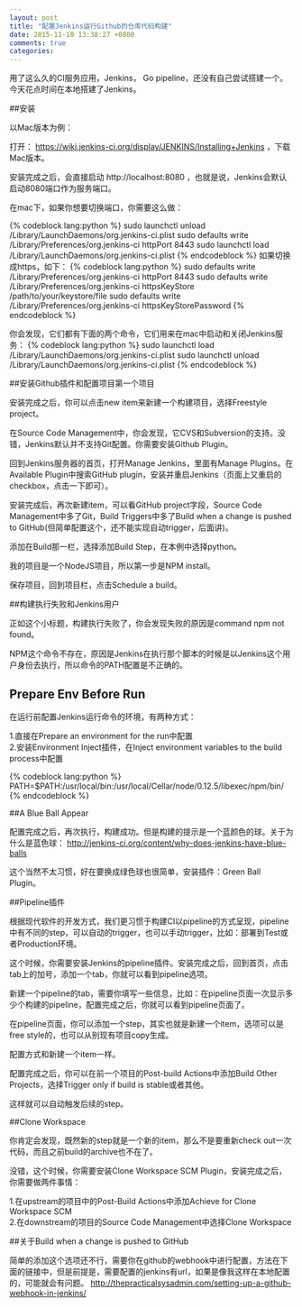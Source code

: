 ```yaml
---
layout: post
title: "配置Jenkins运行Github的仓库代码构建"
date: 2015-11-10 13:38:27 +0800
comments: true
categories: 
---
```


用了这么久的CI服务应用，Jenkins， Go pipeline，还没有自己尝试搭建一个。今天花点时间在本地搭建了Jenkins。

##安装

以Mac版本为例：

打开： https://wiki.jenkins-ci.org/display/JENKINS/Installing+Jenkins ，下载Mac版本。

安装完成之后，会直接启动 http://localhost:8080 ，也就是说，Jenkins会默认启动8080端口作为服务端口。

在mac下，如果你想要切换端口，你需要这么做：

{% codeblock lang:python %}
sudo launchctl unload /Library/LaunchDaemons/org.jenkins-ci.plist
sudo defaults write /Library/Preferences/org.jenkins-ci httpPort 8443
sudo launchctl load /Library/LaunchDaemons/org.jenkins-ci.plist
{% endcodeblock %}
如果切换成https，如下：
{% codeblock lang:python %}
sudo defaults write /Library/Preferences/org.jenkins-ci httpPort 8443
sudo defaults write /Library/Preferences/org.jenkins-ci httpsKeyStore /path/to/your/keystore/file
sudo defaults write /Library/Preferences/org.jenkins-ci httpsKeyStorePassword <keystore password>
{% endcodeblock %}

你会发现，它们都有下面的两个命令，它们用来在mac中启动和关闭Jenkins服务：
{% codeblock lang:python %}
sudo launchctl load /Library/LaunchDaemons/org.jenkins-ci.plist
sudo launchctl unload /Library/LaunchDaemons/org.jenkins-ci.plist
{% endcodeblock %}

##安装Github插件和配置项目第一个项目

安装完成之后，你可以点击new item来新建一个构建项目，选择Freestyle project。

在Source Code Management中，你会发现，它CVS和Subversion的支持。没错，Jenkins默认并不支持Git配置。你需要安装Github Plugin。

回到Jenkins服务器的首页，打开Manage Jenkins，里面有Manage Plugins。在Available Plugin中搜索GitHub plugin，安装并重启Jenkins（页面上又重启的checkbox，点击一下即可）。

安装完成后，再次新建item，可以看GitHub project字段，Source Code Management中多了Git，Build Triggers中多了Build when a change is pushed to GitHub(但简单配置这个，还不能实现自动trigger，后面讲)。

添加在Build那一栏，选择添加Build Step，在本例中选择python。

我的项目是一个NodeJS项目，所以第一步是NPM install。

保存项目，回到项目栏，点击Schedule a build。

##构建执行失败和Jenkins用户

正如这个小标题，构建执行失败了，你会发现失败的原因是command npm not found。

NPM这个命令不存在，原因是Jenkins在执行那个脚本的时候是以Jenkins这个用户身份去执行，所以命令的PATH配置是不正确的。

## Prepare Env Before Run

在运行前配置Jenkins运行命令的环境，有两种方式：

1.直接在Prepare an environment for the run中配置     
2.安装Environment Inject插件，在Inject environment variables to the build process中配置

{% codeblock lang:python %}
PATH=$PATH:/usr/local/bin:/usr/local/Cellar/node/0.12.5/libexec/npm/bin/
{% endcodeblock %}

##A Blue Ball Appear

配置完成之后，再次执行，构建成功。但是构建的提示是一个蓝颜色的球。关于为什么是蓝色球： http://jenkins-ci.org/content/why-does-jenkins-have-blue-balls

这个当然不太习惯，好在要换成绿色球也很简单，安装插件：Green Ball Plugin。

##Pipeline插件

根据现代软件的开发方式，我们更习惯于构建CI以pipeline的方式呈现，pipeline中有不同的step，可以自动的trigger，也可以手动trigger，比如：部署到Test或者Production环境。

这个时候，你需要安装Jenkins的pipeline插件。安装完成之后，回到首页，点击tab上的加号，添加一个tab，你就可以看到pipeline选项。

新建一个pipeline的tab，需要你填写一些信息，比如：在pipeline页面一次显示多少个构建的pipeline，配置完成之后，你就可以看到pipeline页面了。

在pipeline页面，你可以添加一个step，其实也就是新建一个item，选项可以是free style的，也可以从别现有项目copy生成。

配置方式和新建一个item一样。

配置完成之后，你可以在前一个项目的Post-build Actions中添加Build Other Projects，选择Trigger only if build is stable或者其他。

这样就可以自动触发后续的step。

##Clone Workspace

你肯定会发现，既然新的step就是一个新的item，那么不是要重新check out一次代码，而且之前build的archive也不在了。

没错，这个时候，你需要安装Clone Workspace SCM Plugin，安装完成之后，你需要做两件事情：

1.在upstream的项目中的Post-Build Actions中添加Achieve for Clone Workspace SCM   
2.在downstream的项目的Source Code Management中选择Clone Workspace

##关于Build when a change is pushed to GitHub

简单的添加这个选项还不行，需要你在github的webhook中进行配置，方法在下面的链接中，但是前提是，需要配置的jenkins有url，如果是像我这样在本地配置的，可能就会有问题。
http://thepracticalsysadmin.com/setting-up-a-github-webhook-in-jenkins/



